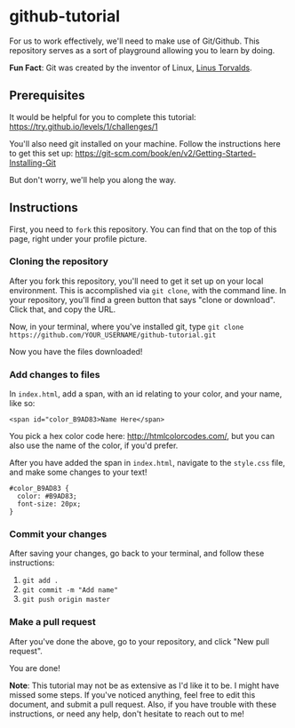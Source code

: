# github-tutorial

For us to work effectively, we'll need to make use of Git/Github. This repository serves as a sort of playground allowing you to learn by doing.

**Fun Fact**: Git was created by the inventor of Linux, <a href="https://en.wikipedia.org/wiki/Linus_Torvalds">Linus Torvalds</a>.

## Prerequisites

It would be helpful for you to complete this tutorial:
https://try.github.io/levels/1/challenges/1

You'll also need git installed on your machine. Follow the instructions here to get this set up: https://git-scm.com/book/en/v2/Getting-Started-Installing-Git

But don't worry, we'll help you along the way.

## Instructions

First, you need to `fork` this repository. You can find that on the top of this page, right under your profile picture.

### Cloning the repository

After you fork this repository, you'll need to get it set up on your local environment. This is accomplished via `git clone`, with the command line. In your repository, you'll find a green button that says "clone or download". Click that, and copy the URL.

Now, in your terminal, where you've installed git, type `git clone https://github.com/YOUR_USERNAME/github-tutorial.git`

Now you have the files downloaded!

### Add changes to files

In `index.html`, add a span, with an id relating to your color, and your name, like so:

```
<span id="color_B9AD83>Name Here</span>
```

You pick a hex color code here: http://htmlcolorcodes.com/, but you can also use the name of the color, if you'd prefer.

After you have added the span in `index.html`, navigate to the `style.css` file, and make some changes to your text!

```
#color_B9AD83 {
  color: #B9AD83;
  font-size: 20px;
}
```

### Commit your changes

After saving your changes, go back to your terminal, and follow these instructions:

1. `git add .`
2. `git commit -m "Add name"`
3. `git push origin master`

### Make a pull request

After you've done the above, go to your repository, and click "New pull request".

You are done!

**Note**: This tutorial may not be as extensive as I'd like it to be. I might have missed some steps. If you've noticed anything, feel free to edit this document, and submit a pull request. Also, if you have trouble with these instructions, or need any help, don't hesitate to reach out to me!
